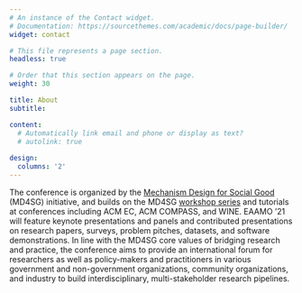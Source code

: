 ```yaml
---
# An instance of the Contact widget.
# Documentation: https://sourcethemes.com/academic/docs/page-builder/
widget: contact

# This file represents a page section.
headless: true

# Order that this section appears on the page.
weight: 30

title: About
subtitle:

content:
  # Automatically link email and phone or display as text?
  # autolink: true
  
design:
  columns: '2'
---
```

The conference is organized by the [Mechanism Design for Social Good](md4sg.com) (MD4SG) initiative, and builds on the MD4SG [workshop series](https://www.md4sg.com/workshop/ec19/cfp) and tutorials at conferences including ACM EC, ACM COMPASS, and WINE. EAAMO ’21 will feature keynote presentations and panels and contributed presentations on research papers, surveys, problem pitches, datasets, and software demonstrations. In line with the MD4SG core values of bridging research and practice, the conference aims to provide an international forum for researchers as well as policy-makers and practitioners in various government and non-government organizations, community organizations, and industry to build interdisciplinary, multi-stakeholder research pipelines.
